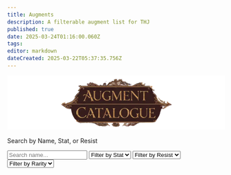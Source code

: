 ```yaml
---
title: Augments
description: A filterable augment list for THJ
published: true
date: 2025-03-24T01:16:00.060Z
tags: 
editor: markdown
dateCreated: 2025-03-22T05:37:35.756Z
---
```


<div class="header">
  <img src="/equipment-guide/augment_banner.webp" alt="Augments Catalog" class="augment-banner" />
  <p>Search by Name, Stat, or Resist</p>
  <div class="filter-row">
    <input type="text" id="search-box" placeholder="Search name..." />
    <select id="stat-filter">
      <option value="">Filter by Stat</option>
      <option value="strength">Strength</option>
      <option value="stamina">Stamina</option>
      <option value="agility">Agility</option>
      <option value="dexterity">Dexterity</option>
      <option value="intelligence">Intelligence</option>
      <option value="wisdom">Wisdom</option>
      <option value="charisma">Charisma</option>
      <option value="ac">AC</option>
      <option value="hp">HP</option>
      <option value="mana">Mana</option>
      <option value="endurance">Endurance</option>
    </select>
    <select id="resist-filter">
      <option value="">Filter by Resist</option>
      <option value="magicResist">Magic</option>
      <option value="fireResist">Fire</option>
      <option value="coldResist">Cold</option>
      <option value="diseaseResist">Disease</option>
      <option value="poisonResist">Poison</option>
      <option value="corruptionResist">Corruption</option>
    </select>
    <select id="rarity-filter">
      <option value="">Filter by Rarity</option>
      <option value="normal">Normal</option>
      <option value="enchanted">Enchanted</option>
      <option value="legendary">Legendary</option>
    </select>
  </div>
</div>
<div class="container">
  <div id="augments-container" class="augments-grid"></div>
</div>
